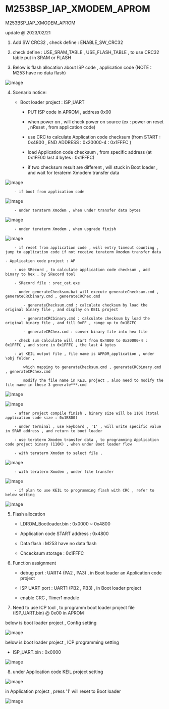 # M253BSP_IAP_XMODEM_APROM
 M253BSP_IAP_XMODEM_APROM


update @ 2023/02/21

1. Add SW CRC32  , check define : ENABLE_SW_CRC32

2. check define : USE_SRAM_TABLE , USE_FLASH_TABLE , to use CRC32 table put in SRAM or FLASH

3. Below is flash allocation about ISP code , application code  (NOTE : M253 have no data flash)

![image](https://github.com/released/M253BSP_IAP_XMODEM_APROM/blob/main/flash_allocation.jpg)	

4. Scenario notice:

	- Boot loader project : ISP_UART 
	
		- PUT ISP code in APROM , address 0x00			
	
		- when power on , will check power on source (ex : power on reset , nReset , from application code)
	
		- use CRC to calculate Application code checksum (from START : 0x4800 , END ADDRESS : 0x20000-4 : 0x1FFFC )
		
		- load Application code checksum , from specific address (at 0x1FE00 last 4 bytes : 0x1FFFC)
		
		- if two checksum result are different , will stuck in Boot loader , and wait for teraterm Xmodem transfer data
		
![image](https://github.com/released/M253BSP_IAP_XMODEM_APROM/blob/main/LDROM_checksum_err.jpg)		
		
		- if boot from application code 

![image](https://github.com/released/M253BSP_IAP_XMODEM_APROM/blob/main/LDROM_boot_from_application_code.jpg)	

		- under teraterm Xmodem , when under transfer data bytes 
		
![image](https://github.com/released/M253BSP_IAP_XMODEM_APROM/blob/main/LDROM_xmodem_under_transfer.jpg)			

		- under teraterm Xmodem , when upgrade finish 
		
![image](https://github.com/released/M253BSP_IAP_XMODEM_APROM/blob/main/LDROM_xmodem_tranfer_finish.jpg)

		- if reset from application code , will entry timeout counting , jump to application code if not receive teraterm Xmodem transfer data		
	
	- Application code project : AP
	
		- use SRecord , to calculate application code checksum , add binary to hex , by SRecord tool
		
		- SRecord file : srec_cat.exe 

		- under generateChecksum.bat will execute generateChecksum.cmd , generateCRCbinary.cmd , generateCRChex.cmd
	
			- generateChecksum.cmd : calculate checksum by load the original binary file , and display on KEIL project
		
			- generateCRCbinary.cmd : calculate checksum by load the original binary file , and fill 0xFF , range up to 0x1B7FC
		
			- generateCRChex.cmd : conver binary file into hex file
		
		- check sum calculate will start from 0x4800 to 0x20000-4 : 0x1FFFC , and store in 0x1FFFC , the last 4 bytes 
		
		- at KEIL output file , file name is APROM_application , under \obj folder , 
	
			which mapping to generateChecksum.cmd , generateCRCbinary.cmd , generateCRChex.cmd
	
			modify the file name in KEIL project , also need to modify the file name in these 3 generate***.cmd

![image](https://github.com/released/M253BSP_IAP_XMODEM_APROM/blob/main/APROM_KEIL_output_file.jpg)

![image](https://github.com/released/M253BSP_IAP_XMODEM_APROM/blob/main/APROM_SRecord_cmd_file.jpg)
		
		- after project compile finish , binary size will be 110K (total application code size : 0x1B800)
		
		- under terminal , use keyboard , '1' , will write specific value in SRAM address , and return to boot loader
		
		- use teraterm Xmodem transfer data , to programming Application code project binary (110K) , when under Boot loader flow

		- with teraterm Xmodem to select file , 

![image](https://github.com/released/M253BSP_IAP_XMODEM_APROM/blob/main/teraterm_select_file_by_xmodem.jpg)

		- with teraterm Xmodem , under file transfer

![image](https://github.com/released/M253BSP_IAP_XMODEM_APROM/blob/main/teraterm_transfer_under_xmodem.jpg)

		- if plan to use KEIL to programming flash with CRC , refer to below setting
		
![image](https://github.com/released/M253BSP_IAP_XMODEM_APROM/blob/main/program_by_KEIL.jpg)	
		
	
5. Flash allocation

	- LDROM_Bootloader.bin : 0x0000 ~ 0x4800
	
	- Application code START address : 0x4800
	
	- Data flash : M253 have no data flash
	
	- Chcecksum storage : 0x1FFFC

6. Function assignment

	- debug port : UART4 (PA2 , PA3) , in Boot loader an Application code project
	
	- ISP UART port : UART1 (PB2 , PB3) , in Boot loader project
	
	- enable CRC , Timer1 module
	
7. Need to use ICP tool , to programm boot loader project file (ISP_UART.bin) @ 0x00 in APROM

below is boot loader project , Config setting 

![image](https://github.com/released/M253BSP_IAP_XMODEM_APROM/blob/main/LDROM_ICP_config.jpg)

below is boot loader project , ICP programming setting 

- ISP_UART.bin : 0x0000

![image](https://github.com/released/M253BSP_IAP_XMODEM_APROM/blob/main/LDROM_ICP_update.jpg)

8. under Application code KEIL project setting 

![image](https://github.com/released/M253BSP_IAP_XMODEM_APROM/blob/main/APROM_KEIL_checksum_calculate.jpg)

in Application project , press '1' will reset to Boot loader 

![image](https://github.com/released/M253BSP_IAP_XMODEM_APROM/blob/main/APROM_press_Z.jpg)


